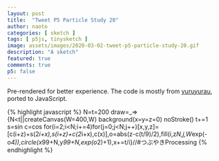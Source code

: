 ```yaml
---
layout: post
title:  "Tweet P5 Particle Study 20"
author: naoto
categories: [ sketch ]
tags: [ p5js, tinysketch ]
image: assets/images/2020-03-02-tweet-p5-particle-study-20.gif
description: "A sketch"
featured: true
comments: true
p5: false
---
```


Pre-rendered for better experience. The code is mostly from [yuruyurau](https://twitter.com/yuruyurau), ported to JavaScript.

{% highlight javascript %}
N=t=200
draw=_=>{N<t||createCanvas(W=400,W)
background(x=y=z=0)
noStroke()
t+=1
s=sin
c=cos
for(i=2;i<N;i+=4)for(j=0;j<N;j++)[x,y,z]=[c(i+z)+s(2*i+x),s(i+z)+c(2*i+x),c(x)],o=abs(z-c(t/9)/2),fill(i,z*N,j,W*exp(-o*4)),circle(x*99+N,y*99+N,exp(o*2)+1),x+=t/i}//#つぶやきProcessing
{% endhighlight %}
